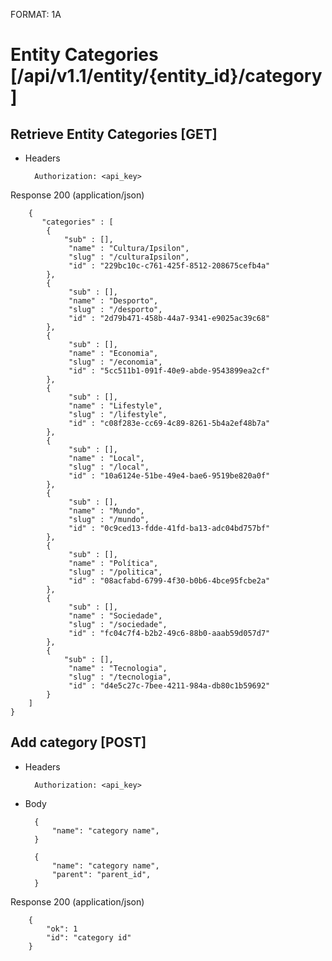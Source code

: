 FORMAT: 1A


# Entity Categories [/api/v1.1/entity/{entity_id}/category]


## Retrieve Entity Categories [GET]


+ Headers

        Authorization: <api_key>



Response 200 (application/json)


        {
           "categories" : [
            {
                "sub" : [],
                 "name" : "Cultura/Ipsilon",
                 "slug" : "/culturaIpsilon",
                 "id" : "229bc10c-c761-425f-8512-208675cefb4a"
            },
            {
                 "sub" : [],
                 "name" : "Desporto",
                 "slug" : "/desporto",
                 "id" : "2d79b471-458b-44a7-9341-e9025ac39c68"
            },
            {
                 "sub" : [],
                 "name" : "Economia",
                 "slug" : "/economia",
                 "id" : "5cc511b1-091f-40e9-abde-9543899ea2cf"
            },
            {
                 "sub" : [],
                 "name" : "Lifestyle",
                 "slug" : "/lifestyle",
                 "id" : "c08f283e-cc69-4c89-8261-5b4a2ef48b7a"
            },
            {
                 "sub" : [],
                 "name" : "Local",
                 "slug" : "/local",
                 "id" : "10a6124e-51be-49e4-bae6-9519be820a0f"
            },
            {
                 "sub" : [],
                 "name" : "Mundo",
                 "slug" : "/mundo",
                 "id" : "0c9ced13-fdde-41fd-ba13-adc04bd757bf"
            },
            {
                 "sub" : [],
                 "name" : "Política",
                 "slug" : "/politica",
                 "id" : "08acfabd-6799-4f30-b0b6-4bce95fcbe2a"
            },
            {
                 "sub" : [],
                 "name" : "Sociedade",
                 "slug" : "/sociedade",
                 "id" : "fc04c7f4-b2b2-49c6-88b0-aaab59d057d7"
            },
            {
                "sub" : [],
                 "name" : "Tecnologia",
                 "slug" : "/tecnologia",
                 "id" : "d4e5c27c-7bee-4211-984a-db80c1b59692"
            }
        ]
    }

## Add category [POST]


+ Headers

        Authorization: <api_key>


+ Body

        {
            "name": "category name",
        }

        {
            "name": "category name",
            "parent": "parent_id",
        }

Response 200 (application/json)

        {
            "ok": 1
            "id": "category id"
        }
